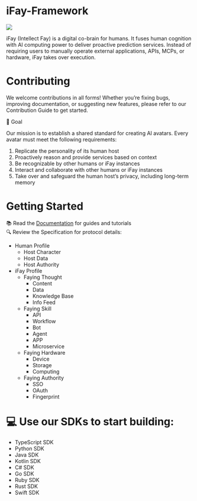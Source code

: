 # iFay-Framework

![](https://github.com/user-attachments/assets/2cd8f495-58a3-4085-a38b-164d2edfc586)

iFay (Intellect Fay) is a digital co-brain for humans. It fuses human cognition with AI computing power to deliver proactive prediction services. Instead of requiring users to manually operate external applications, APIs, MCPs, or hardware, iFay takes over execution. 

# Contributing
We welcome contributions in all forms!
Whether you’re fixing bugs, improving documentation, or suggesting new features, please refer to our Contribution Guide to get started.

🎯 Goal

Our mission is to establish a shared standard for creating AI avatars. Every avatar must meet the following requirements:
1.	Replicate the personality of its human host
2.	Proactively reason and provide services based on context
3.	Be recognizable by other humans or iFay instances
4.	Interact and collaborate with other humans or iFay instances
5.	Take over and safeguard the human host’s privacy, including long-term memory



# Getting Started
📚 Read the [Documentation](https://github.com/jahguo/iFay/wiki) for guides and tutorials <br>
🔍 Review the Specification for protocol details:
- Human Profile
  - Host Character
  - Host Data
  - Host Authority
- iFay Profile
  - Faying Thought
    - Content
    - Data
    - Knowledge Base
    - Info Feed
  - Faying Skill
    - API
    - Workflow
    - Bot
    - Agent
    - APP
    - Microservice  
  - Faying Hardware
    - Device
    - Storage
    - Computing
  - Faying Authority
    - SSO
    - OAuth
    - Fingerprint



# 💻 Use our SDKs to start building:
- TypeScript SDK
- Python SDK
- Java SDK
- Kotlin SDK
- C# SDK
- Go SDK
- Ruby SDK
- Rust SDK
- Swift SDK


